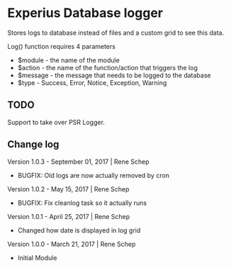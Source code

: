 # Experius Database logger

Stores logs to database instead of files and a custom grid to see this data.

Log() function requires 4 parameters
- $module - the name of the module
- $action - the name of the function/action that triggers the log
- $message - the message that needs to be logged to the database
- $type - Success, Error, Notice, Exception, Warning

## TODO

Support to take over PSR Logger.

## Change log

Version 1.0.3 - September 01, 2017 | Rene Schep

- BUGFIX: Old logs are now actually removed by cron

Version 1.0.2 - May 15, 2017 | Rene Schep

- BUGFIX: Fix cleanlog task so it actually runs 

Version 1.0.1 - April 25, 2017 | Rene Schep

- Changed how date is displayed in log grid

Version 1.0.0 - March 21, 2017 | Rene Schep

- Initial Module

